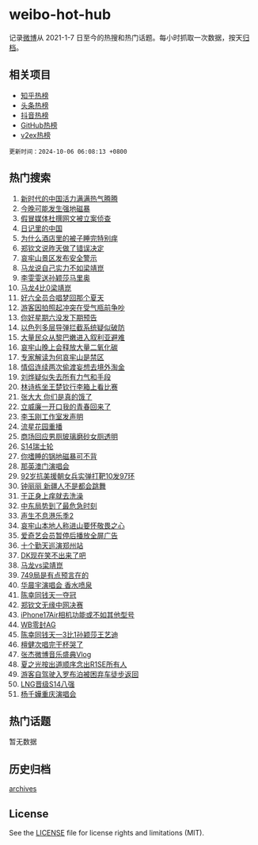 # weibo-hot-hub

记录[微博](https://www.weibo.com)从 2021-1-7 日至今的热搜和热门话题。每小时抓取一次数据，按天[归档](archives)。

## 相关项目

- [知乎热榜](https://github.com/lonnyzhang423/zhihu-hot-hub)
- [头条热榜](https://github.com/lonnyzhang423/toutiao-hot-hub)
- [抖音热榜](https://github.com/lonnyzhang423/douyin-hot-hub)
- [GitHub热榜](https://github.com/lonnyzhang423/github-hot-hub)
- [v2ex热榜](https://github.com/lonnyzhang423/v2ex-hot-hub)


`更新时间：2024-10-06 06:08:13 +0800`

## 热门搜索

1. [新时代的中国活力满满热气腾腾](https://m.weibo.cn/search?containerid=100103type%3D1%26t%3D10%26q%3D%23%E6%96%B0%E6%97%B6%E4%BB%A3%E7%9A%84%E4%B8%AD%E5%9B%BD%E6%B4%BB%E5%8A%9B%E6%BB%A1%E6%BB%A1%E7%83%AD%E6%B0%94%E8%85%BE%E8%85%BE%23&stream_entry_id=51&isnewpage=1&extparam=seat%3D1%26cate%3D10103%26q%3D%2523%25E6%2596%25B0%25E6%2597%25B6%25E4%25BB%25A3%25E7%259A%2584%25E4%25B8%25AD%25E5%259B%25BD%25E6%25B4%25BB%25E5%258A%259B%25E6%25BB%25A1%25E6%25BB%25A1%25E7%2583%25AD%25E6%25B0%2594%25E8%2585%25BE%25E8%2585%25BE%2523%26pos%3D0%26filter_type%3Drealtimehot%26stream_entry_id%3D51%26c_type%3D51%26dgr%3D0%26display_time%3D1728166092%26pre_seqid%3D172816609267201172801121)
1. [今晚可能发生强地磁暴](https://m.weibo.cn/search?containerid=100103type%3D1%26t%3D10%26q%3D%23%E4%BB%8A%E6%99%9A%E5%8F%AF%E8%83%BD%E5%8F%91%E7%94%9F%E5%BC%BA%E5%9C%B0%E7%A3%81%E6%9A%B4%23&stream_entry_id=31&isnewpage=1&extparam=seat%3D1%26cate%3D5001%26q%3D%2523%25E4%25BB%258A%25E6%2599%259A%25E5%258F%25AF%25E8%2583%25BD%25E5%258F%2591%25E7%2594%259F%25E5%25BC%25BA%25E5%259C%25B0%25E7%25A3%2581%25E6%259A%25B4%2523%26dgr%3D0%26stream_entry_id%3D31%26lcate%3D5001%26band_rank%3D1%26pos%3D0%26realpos%3D1%26flag%3D2%26c_type%3D31%26filter_type%3Drealtimehot%26display_time%3D1728166092%26pre_seqid%3D172816609267201172801121)
1. [假冒媒体杜撰网文被立案侦查](https://m.weibo.cn/search?containerid=100103type%3D1%26t%3D10%26q%3D%23%E5%81%87%E5%86%92%E5%AA%92%E4%BD%93%E6%9D%9C%E6%92%B0%E7%BD%91%E6%96%87%E8%A2%AB%E7%AB%8B%E6%A1%88%E4%BE%A6%E6%9F%A5%23&stream_entry_id=31&isnewpage=1&extparam=seat%3D1%26cate%3D5001%26q%3D%2523%25E5%2581%2587%25E5%2586%2592%25E5%25AA%2592%25E4%25BD%2593%25E6%259D%259C%25E6%2592%25B0%25E7%25BD%2591%25E6%2596%2587%25E8%25A2%25AB%25E7%25AB%258B%25E6%25A1%2588%25E4%25BE%25A6%25E6%259F%25A5%2523%26dgr%3D0%26stream_entry_id%3D31%26lcate%3D5001%26band_rank%3D2%26pos%3D1%26realpos%3D2%26flag%3D0%26c_type%3D31%26filter_type%3Drealtimehot%26display_time%3D1728166092%26pre_seqid%3D172816609267201172801121)
1. [日记里的中国](https://m.weibo.cn/search?containerid=100103type%3D1%26t%3D10%26q%3D%23%E6%97%A5%E8%AE%B0%E9%87%8C%E7%9A%84%E4%B8%AD%E5%9B%BD%23&stream_entry_id=31&isnewpage=1&extparam=seat%3D1%26cate%3D5001%26q%3D%2523%25E6%2597%25A5%25E8%25AE%25B0%25E9%2587%258C%25E7%259A%2584%25E4%25B8%25AD%25E5%259B%25BD%2523%26dgr%3D0%26stream_entry_id%3D31%26lcate%3D5001%26band_rank%3D3%26pos%3D2%26realpos%3D3%26flag%3D0%26c_type%3D31%26filter_type%3Drealtimehot%26display_time%3D1728166092%26pre_seqid%3D172816609267201172801121)
1. [为什么酒店里的被子睡完特别痒](https://m.weibo.cn/search?containerid=100103type%3D1%26t%3D10%26q%3D%23%E4%B8%BA%E4%BB%80%E4%B9%88%E9%85%92%E5%BA%97%E9%87%8C%E7%9A%84%E8%A2%AB%E5%AD%90%E7%9D%A1%E5%AE%8C%E7%89%B9%E5%88%AB%E7%97%92%23&stream_entry_id=31&isnewpage=1&extparam=seat%3D1%26cate%3D5001%26q%3D%2523%25E4%25B8%25BA%25E4%25BB%2580%25E4%25B9%2588%25E9%2585%2592%25E5%25BA%2597%25E9%2587%258C%25E7%259A%2584%25E8%25A2%25AB%25E5%25AD%2590%25E7%259D%25A1%25E5%25AE%258C%25E7%2589%25B9%25E5%2588%25AB%25E7%2597%2592%2523%26dgr%3D0%26stream_entry_id%3D31%26lcate%3D5001%26band_rank%3D4%26pos%3D3%26realpos%3D4%26flag%3D0%26c_type%3D31%26filter_type%3Drealtimehot%26display_time%3D1728166092%26pre_seqid%3D172816609267201172801121)
1. [郑钦文说昨天做了错误决定](https://m.weibo.cn/search?containerid=100103type%3D1%26t%3D10%26q%3D%23%E9%83%91%E9%92%A6%E6%96%87%E8%AF%B4%E6%98%A8%E5%A4%A9%E5%81%9A%E4%BA%86%E9%94%99%E8%AF%AF%E5%86%B3%E5%AE%9A%23&stream_entry_id=31&isnewpage=1&extparam=seat%3D1%26cate%3D5001%26q%3D%2523%25E9%2583%2591%25E9%2592%25A6%25E6%2596%2587%25E8%25AF%25B4%25E6%2598%25A8%25E5%25A4%25A9%25E5%2581%259A%25E4%25BA%2586%25E9%2594%2599%25E8%25AF%25AF%25E5%2586%25B3%25E5%25AE%259A%2523%26dgr%3D0%26stream_entry_id%3D31%26lcate%3D5001%26band_rank%3D5%26pos%3D4%26realpos%3D5%26flag%3D0%26c_type%3D31%26filter_type%3Drealtimehot%26display_time%3D1728166092%26pre_seqid%3D172816609267201172801121)
1. [哀牢山景区发布安全警示](https://m.weibo.cn/search?containerid=100103type%3D1%26t%3D10%26q%3D%23%E5%93%80%E7%89%A2%E5%B1%B1%E6%99%AF%E5%8C%BA%E5%8F%91%E5%B8%83%E5%AE%89%E5%85%A8%E8%AD%A6%E7%A4%BA%23&stream_entry_id=31&isnewpage=1&extparam=seat%3D1%26cate%3D5001%26q%3D%2523%25E5%2593%2580%25E7%2589%25A2%25E5%25B1%25B1%25E6%2599%25AF%25E5%258C%25BA%25E5%258F%2591%25E5%25B8%2583%25E5%25AE%2589%25E5%2585%25A8%25E8%25AD%25A6%25E7%25A4%25BA%2523%26dgr%3D0%26stream_entry_id%3D31%26lcate%3D5001%26band_rank%3D6%26pos%3D5%26realpos%3D6%26flag%3D0%26c_type%3D31%26filter_type%3Drealtimehot%26display_time%3D1728166092%26pre_seqid%3D172816609267201172801121)
1. [马龙说自己实力不如梁靖崑](https://m.weibo.cn/search?containerid=100103type%3D1%26t%3D10%26q%3D%23%E9%A9%AC%E9%BE%99%E8%AF%B4%E8%87%AA%E5%B7%B1%E5%AE%9E%E5%8A%9B%E4%B8%8D%E5%A6%82%E6%A2%81%E9%9D%96%E5%B4%91%23&stream_entry_id=31&isnewpage=1&extparam=seat%3D1%26cate%3D5001%26q%3D%2523%25E9%25A9%25AC%25E9%25BE%2599%25E8%25AF%25B4%25E8%2587%25AA%25E5%25B7%25B1%25E5%25AE%259E%25E5%258A%259B%25E4%25B8%258D%25E5%25A6%2582%25E6%25A2%2581%25E9%259D%2596%25E5%25B4%2591%2523%26dgr%3D0%26stream_entry_id%3D31%26lcate%3D5001%26band_rank%3D7%26pos%3D6%26realpos%3D7%26flag%3D0%26c_type%3D31%26filter_type%3Drealtimehot%26display_time%3D1728166092%26pre_seqid%3D172816609267201172801121)
1. [李雯雯送孙颖莎马里奥](https://m.weibo.cn/search?containerid=100103type%3D1%26t%3D10%26q%3D%E6%9D%8E%E9%9B%AF%E9%9B%AF%E9%80%81%E5%AD%99%E9%A2%96%E8%8E%8E%E9%A9%AC%E9%87%8C%E5%A5%A5&stream_entry_id=31&isnewpage=1&extparam=seat%3D1%26cate%3D5001%26q%3D%25E6%259D%258E%25E9%259B%25AF%25E9%259B%25AF%25E9%2580%2581%25E5%25AD%2599%25E9%25A2%2596%25E8%258E%258E%25E9%25A9%25AC%25E9%2587%258C%25E5%25A5%25A5%26dgr%3D0%26stream_entry_id%3D31%26lcate%3D5001%26band_rank%3D8%26pos%3D7%26realpos%3D8%26flag%3D0%26c_type%3D31%26filter_type%3Drealtimehot%26display_time%3D1728166092%26pre_seqid%3D172816609267201172801121)
1. [马龙4比0梁靖崑](https://m.weibo.cn/search?containerid=100103type%3D1%26t%3D10%26q%3D%23%E9%A9%AC%E9%BE%994%E6%AF%940%E6%A2%81%E9%9D%96%E5%B4%91%23&stream_entry_id=31&isnewpage=1&extparam=seat%3D1%26cate%3D5001%26q%3D%2523%25E9%25A9%25AC%25E9%25BE%25994%25E6%25AF%25940%25E6%25A2%2581%25E9%259D%2596%25E5%25B4%2591%2523%26dgr%3D0%26stream_entry_id%3D31%26lcate%3D5001%26band_rank%3D9%26pos%3D8%26realpos%3D9%26flag%3D0%26c_type%3D31%26filter_type%3Drealtimehot%26display_time%3D1728166092%26pre_seqid%3D172816609267201172801121)
1. [好六全员合唱梦回那个夏天](https://m.weibo.cn/search?containerid=100103type%3D1%26t%3D10%26q%3D%E5%A5%BD%E5%85%AD%E5%85%A8%E5%91%98%E5%90%88%E5%94%B1%E6%A2%A6%E5%9B%9E%E9%82%A3%E4%B8%AA%E5%A4%8F%E5%A4%A9&stream_entry_id=31&isnewpage=1&extparam=seat%3D1%26cate%3D5001%26q%3D%25E5%25A5%25BD%25E5%2585%25AD%25E5%2585%25A8%25E5%2591%2598%25E5%2590%2588%25E5%2594%25B1%25E6%25A2%25A6%25E5%259B%259E%25E9%2582%25A3%25E4%25B8%25AA%25E5%25A4%258F%25E5%25A4%25A9%26dgr%3D0%26stream_entry_id%3D31%26lcate%3D5001%26band_rank%3D10%26pos%3D9%26realpos%3D10%26flag%3D0%26c_type%3D31%26filter_type%3Drealtimehot%26display_time%3D1728166092%26pre_seqid%3D172816609267201172801121)
1. [游客因拍照起冲突在受气瓶前争吵](https://m.weibo.cn/search?containerid=100103type%3D1%26t%3D10%26q%3D%23%E6%B8%B8%E5%AE%A2%E5%9B%A0%E6%8B%8D%E7%85%A7%E8%B5%B7%E5%86%B2%E7%AA%81%E5%9C%A8%E5%8F%97%E6%B0%94%E7%93%B6%E5%89%8D%E4%BA%89%E5%90%B5%23&stream_entry_id=31&isnewpage=1&extparam=seat%3D1%26cate%3D5001%26q%3D%2523%25E6%25B8%25B8%25E5%25AE%25A2%25E5%259B%25A0%25E6%258B%258D%25E7%2585%25A7%25E8%25B5%25B7%25E5%2586%25B2%25E7%25AA%2581%25E5%259C%25A8%25E5%258F%2597%25E6%25B0%2594%25E7%2593%25B6%25E5%2589%258D%25E4%25BA%2589%25E5%2590%25B5%2523%26dgr%3D0%26stream_entry_id%3D31%26lcate%3D5001%26band_rank%3D11%26pos%3D10%26realpos%3D11%26flag%3D2%26c_type%3D31%26filter_type%3Drealtimehot%26display_time%3D1728166092%26pre_seqid%3D172816609267201172801121)
1. [你好星期六没发下期预告](https://m.weibo.cn/search?containerid=100103type%3D1%26t%3D10%26q%3D%23%E4%BD%A0%E5%A5%BD%E6%98%9F%E6%9C%9F%E5%85%AD%E6%B2%A1%E5%8F%91%E4%B8%8B%E6%9C%9F%E9%A2%84%E5%91%8A%23&stream_entry_id=31&isnewpage=1&extparam=seat%3D1%26cate%3D5001%26q%3D%2523%25E4%25BD%25A0%25E5%25A5%25BD%25E6%2598%259F%25E6%259C%259F%25E5%2585%25AD%25E6%25B2%25A1%25E5%258F%2591%25E4%25B8%258B%25E6%259C%259F%25E9%25A2%2584%25E5%2591%258A%2523%26dgr%3D0%26stream_entry_id%3D31%26lcate%3D5001%26band_rank%3D12%26pos%3D11%26realpos%3D12%26flag%3D2%26c_type%3D31%26filter_type%3Drealtimehot%26display_time%3D1728166092%26pre_seqid%3D172816609267201172801121)
1. [以色列多层导弹拦截系统疑似破防](https://m.weibo.cn/search?containerid=100103type%3D1%26t%3D10%26q%3D%23%E4%BB%A5%E8%89%B2%E5%88%97%E5%A4%9A%E5%B1%82%E5%AF%BC%E5%BC%B9%E6%8B%A6%E6%88%AA%E7%B3%BB%E7%BB%9F%E7%96%91%E4%BC%BC%E7%A0%B4%E9%98%B2%23&stream_entry_id=31&isnewpage=1&extparam=seat%3D1%26cate%3D5001%26q%3D%2523%25E4%25BB%25A5%25E8%2589%25B2%25E5%2588%2597%25E5%25A4%259A%25E5%25B1%2582%25E5%25AF%25BC%25E5%25BC%25B9%25E6%258B%25A6%25E6%2588%25AA%25E7%25B3%25BB%25E7%25BB%259F%25E7%2596%2591%25E4%25BC%25BC%25E7%25A0%25B4%25E9%2598%25B2%2523%26dgr%3D0%26stream_entry_id%3D31%26lcate%3D5001%26band_rank%3D13%26pos%3D12%26realpos%3D13%26flag%3D0%26c_type%3D31%26filter_type%3Drealtimehot%26display_time%3D1728166092%26pre_seqid%3D172816609267201172801121)
1. [大量民众从黎巴嫩进入叙利亚避难](https://m.weibo.cn/search?containerid=100103type%3D1%26t%3D10%26q%3D%23%E5%A4%A7%E9%87%8F%E6%B0%91%E4%BC%97%E4%BB%8E%E9%BB%8E%E5%B7%B4%E5%AB%A9%E8%BF%9B%E5%85%A5%E5%8F%99%E5%88%A9%E4%BA%9A%E9%81%BF%E9%9A%BE%23&stream_entry_id=31&isnewpage=1&extparam=seat%3D1%26cate%3D5001%26q%3D%2523%25E5%25A4%25A7%25E9%2587%258F%25E6%25B0%2591%25E4%25BC%2597%25E4%25BB%258E%25E9%25BB%258E%25E5%25B7%25B4%25E5%25AB%25A9%25E8%25BF%259B%25E5%2585%25A5%25E5%258F%2599%25E5%2588%25A9%25E4%25BA%259A%25E9%2581%25BF%25E9%259A%25BE%2523%26dgr%3D0%26stream_entry_id%3D31%26lcate%3D5001%26band_rank%3D14%26pos%3D13%26realpos%3D14%26flag%3D0%26c_type%3D31%26filter_type%3Drealtimehot%26display_time%3D1728166092%26pre_seqid%3D172816609267201172801121)
1. [哀牢山晚上会释放大量二氧化碳](https://m.weibo.cn/search?containerid=100103type%3D1%26t%3D10%26q%3D%23%E5%93%80%E7%89%A2%E5%B1%B1%E6%99%9A%E4%B8%8A%E4%BC%9A%E9%87%8A%E6%94%BE%E5%A4%A7%E9%87%8F%E4%BA%8C%E6%B0%A7%E5%8C%96%E7%A2%B3%23&stream_entry_id=31&isnewpage=1&extparam=seat%3D1%26cate%3D5001%26q%3D%2523%25E5%2593%2580%25E7%2589%25A2%25E5%25B1%25B1%25E6%2599%259A%25E4%25B8%258A%25E4%25BC%259A%25E9%2587%258A%25E6%2594%25BE%25E5%25A4%25A7%25E9%2587%258F%25E4%25BA%258C%25E6%25B0%25A7%25E5%258C%2596%25E7%25A2%25B3%2523%26dgr%3D0%26stream_entry_id%3D31%26lcate%3D5001%26band_rank%3D15%26pos%3D14%26realpos%3D15%26flag%3D0%26c_type%3D31%26filter_type%3Drealtimehot%26display_time%3D1728166092%26pre_seqid%3D172816609267201172801121)
1. [专家解读为何哀牢山是禁区](https://m.weibo.cn/search?containerid=100103type%3D1%26t%3D10%26q%3D%23%E4%B8%93%E5%AE%B6%E8%A7%A3%E8%AF%BB%E4%B8%BA%E4%BD%95%E5%93%80%E7%89%A2%E5%B1%B1%E6%98%AF%E7%A6%81%E5%8C%BA%23&stream_entry_id=31&isnewpage=1&extparam=seat%3D1%26cate%3D5001%26q%3D%2523%25E4%25B8%2593%25E5%25AE%25B6%25E8%25A7%25A3%25E8%25AF%25BB%25E4%25B8%25BA%25E4%25BD%2595%25E5%2593%2580%25E7%2589%25A2%25E5%25B1%25B1%25E6%2598%25AF%25E7%25A6%2581%25E5%258C%25BA%2523%26dgr%3D0%26stream_entry_id%3D31%26lcate%3D5001%26band_rank%3D16%26pos%3D15%26realpos%3D16%26flag%3D0%26c_type%3D31%26filter_type%3Drealtimehot%26display_time%3D1728166092%26pre_seqid%3D172816609267201172801121)
1. [情侣连续两次偷渡妄想去境外淘金](https://m.weibo.cn/search?containerid=100103type%3D1%26t%3D10%26q%3D%23%E6%83%85%E4%BE%A3%E8%BF%9E%E7%BB%AD%E4%B8%A4%E6%AC%A1%E5%81%B7%E6%B8%A1%E5%A6%84%E6%83%B3%E5%8E%BB%E5%A2%83%E5%A4%96%E6%B7%98%E9%87%91%23&stream_entry_id=31&isnewpage=1&extparam=seat%3D1%26cate%3D5001%26q%3D%2523%25E6%2583%2585%25E4%25BE%25A3%25E8%25BF%259E%25E7%25BB%25AD%25E4%25B8%25A4%25E6%25AC%25A1%25E5%2581%25B7%25E6%25B8%25A1%25E5%25A6%2584%25E6%2583%25B3%25E5%258E%25BB%25E5%25A2%2583%25E5%25A4%2596%25E6%25B7%2598%25E9%2587%2591%2523%26dgr%3D0%26stream_entry_id%3D31%26lcate%3D5001%26band_rank%3D17%26pos%3D16%26realpos%3D17%26flag%3D0%26c_type%3D31%26filter_type%3Drealtimehot%26display_time%3D1728166092%26pre_seqid%3D172816609267201172801121)
1. [刘烨疑似失去所有力气和手段](https://m.weibo.cn/search?containerid=100103type%3D1%26t%3D10%26q%3D%E5%88%98%E7%83%A8%E7%96%91%E4%BC%BC%E5%A4%B1%E5%8E%BB%E6%89%80%E6%9C%89%E5%8A%9B%E6%B0%94%E5%92%8C%E6%89%8B%E6%AE%B5&stream_entry_id=31&isnewpage=1&extparam=seat%3D1%26cate%3D5001%26q%3D%25E5%2588%2598%25E7%2583%25A8%25E7%2596%2591%25E4%25BC%25BC%25E5%25A4%25B1%25E5%258E%25BB%25E6%2589%2580%25E6%259C%2589%25E5%258A%259B%25E6%25B0%2594%25E5%2592%258C%25E6%2589%258B%25E6%25AE%25B5%26dgr%3D0%26stream_entry_id%3D31%26lcate%3D5001%26band_rank%3D18%26pos%3D17%26realpos%3D18%26flag%3D2%26c_type%3D31%26filter_type%3Drealtimehot%26display_time%3D1728166092%26pre_seqid%3D172816609267201172801121)
1. [林诗栋坐王楚钦行李箱上看比赛](https://m.weibo.cn/search?containerid=100103type%3D1%26t%3D10%26q%3D%23%E6%9E%97%E8%AF%97%E6%A0%8B%E5%9D%90%E7%8E%8B%E6%A5%9A%E9%92%A6%E8%A1%8C%E6%9D%8E%E7%AE%B1%E4%B8%8A%E7%9C%8B%E6%AF%94%E8%B5%9B%23&stream_entry_id=31&isnewpage=1&extparam=seat%3D1%26cate%3D5001%26q%3D%2523%25E6%259E%2597%25E8%25AF%2597%25E6%25A0%258B%25E5%259D%2590%25E7%258E%258B%25E6%25A5%259A%25E9%2592%25A6%25E8%25A1%258C%25E6%259D%258E%25E7%25AE%25B1%25E4%25B8%258A%25E7%259C%258B%25E6%25AF%2594%25E8%25B5%259B%2523%26dgr%3D0%26stream_entry_id%3D31%26lcate%3D5001%26band_rank%3D19%26pos%3D18%26realpos%3D19%26flag%3D0%26c_type%3D31%26filter_type%3Drealtimehot%26display_time%3D1728166092%26pre_seqid%3D172816609267201172801121)
1. [张大大 你们是真的饿了](https://m.weibo.cn/search?containerid=100103type%3D1%26t%3D10%26q%3D%E5%BC%A0%E5%A4%A7%E5%A4%A7+%E4%BD%A0%E4%BB%AC%E6%98%AF%E7%9C%9F%E7%9A%84%E9%A5%BF%E4%BA%86&stream_entry_id=31&isnewpage=1&extparam=seat%3D1%26cate%3D5001%26q%3D%25E5%25BC%25A0%25E5%25A4%25A7%25E5%25A4%25A7%2520%25E4%25BD%25A0%25E4%25BB%25AC%25E6%2598%25AF%25E7%259C%259F%25E7%259A%2584%25E9%25A5%25BF%25E4%25BA%2586%26dgr%3D0%26stream_entry_id%3D31%26lcate%3D5001%26band_rank%3D20%26pos%3D19%26realpos%3D20%26flag%3D2%26c_type%3D31%26filter_type%3Drealtimehot%26display_time%3D1728166092%26pre_seqid%3D172816609267201172801121)
1. [立威廉一开口我的青春回来了](https://m.weibo.cn/search?containerid=100103type%3D1%26t%3D10%26q%3D%E7%AB%8B%E5%A8%81%E5%BB%89%E4%B8%80%E5%BC%80%E5%8F%A3%E6%88%91%E7%9A%84%E9%9D%92%E6%98%A5%E5%9B%9E%E6%9D%A5%E4%BA%86&stream_entry_id=31&isnewpage=1&extparam=seat%3D1%26cate%3D5001%26q%3D%25E7%25AB%258B%25E5%25A8%2581%25E5%25BB%2589%25E4%25B8%2580%25E5%25BC%2580%25E5%258F%25A3%25E6%2588%2591%25E7%259A%2584%25E9%259D%2592%25E6%2598%25A5%25E5%259B%259E%25E6%259D%25A5%25E4%25BA%2586%26dgr%3D0%26stream_entry_id%3D31%26lcate%3D5001%26band_rank%3D21%26pos%3D20%26realpos%3D21%26flag%3D0%26c_type%3D31%26filter_type%3Drealtimehot%26display_time%3D1728166092%26pre_seqid%3D172816609267201172801121)
1. [李玉刚工作室发声明](https://m.weibo.cn/search?containerid=100103type%3D1%26t%3D10%26q%3D%23%E6%9D%8E%E7%8E%89%E5%88%9A%E5%B7%A5%E4%BD%9C%E5%AE%A4%E5%8F%91%E5%A3%B0%E6%98%8E%23&stream_entry_id=31&isnewpage=1&extparam=seat%3D1%26cate%3D5001%26q%3D%2523%25E6%259D%258E%25E7%258E%2589%25E5%2588%259A%25E5%25B7%25A5%25E4%25BD%259C%25E5%25AE%25A4%25E5%258F%2591%25E5%25A3%25B0%25E6%2598%258E%2523%26dgr%3D0%26stream_entry_id%3D31%26lcate%3D5001%26band_rank%3D22%26pos%3D21%26realpos%3D22%26flag%3D0%26c_type%3D31%26filter_type%3Drealtimehot%26display_time%3D1728166092%26pre_seqid%3D172816609267201172801121)
1. [流星花园重播](https://m.weibo.cn/search?containerid=100103type%3D1%26t%3D10%26q%3D%E6%B5%81%E6%98%9F%E8%8A%B1%E5%9B%AD%E9%87%8D%E6%92%AD&stream_entry_id=31&isnewpage=1&extparam=seat%3D1%26cate%3D5001%26q%3D%25E6%25B5%2581%25E6%2598%259F%25E8%258A%25B1%25E5%259B%25AD%25E9%2587%258D%25E6%2592%25AD%26dgr%3D0%26stream_entry_id%3D31%26lcate%3D5001%26band_rank%3D23%26pos%3D22%26realpos%3D23%26flag%3D0%26c_type%3D31%26filter_type%3Drealtimehot%26display_time%3D1728166092%26pre_seqid%3D172816609267201172801121)
1. [商场回应男厕玻璃磨砂女厕透明](https://m.weibo.cn/search?containerid=100103type%3D1%26t%3D10%26q%3D%23%E5%95%86%E5%9C%BA%E5%9B%9E%E5%BA%94%E7%94%B7%E5%8E%95%E7%8E%BB%E7%92%83%E7%A3%A8%E7%A0%82%E5%A5%B3%E5%8E%95%E9%80%8F%E6%98%8E%23&stream_entry_id=31&isnewpage=1&extparam=seat%3D1%26cate%3D5001%26q%3D%2523%25E5%2595%2586%25E5%259C%25BA%25E5%259B%259E%25E5%25BA%2594%25E7%2594%25B7%25E5%258E%2595%25E7%258E%25BB%25E7%2592%2583%25E7%25A3%25A8%25E7%25A0%2582%25E5%25A5%25B3%25E5%258E%2595%25E9%2580%258F%25E6%2598%258E%2523%26dgr%3D0%26stream_entry_id%3D31%26lcate%3D5001%26band_rank%3D24%26pos%3D23%26realpos%3D24%26flag%3D0%26c_type%3D31%26filter_type%3Drealtimehot%26display_time%3D1728166092%26pre_seqid%3D172816609267201172801121)
1. [S14瑞士轮](https://m.weibo.cn/search?containerid=100103type%3D1%26t%3D10%26q%3DS14%E7%91%9E%E5%A3%AB%E8%BD%AE&stream_entry_id=31&isnewpage=1&extparam=seat%3D1%26cate%3D5001%26q%3DS14%25E7%2591%259E%25E5%25A3%25AB%25E8%25BD%25AE%26dgr%3D0%26stream_entry_id%3D31%26lcate%3D5001%26band_rank%3D25%26pos%3D24%26realpos%3D25%26flag%3D0%26c_type%3D31%26filter_type%3Drealtimehot%26display_time%3D1728166092%26pre_seqid%3D172816609267201172801121)
1. [你嗜睡的锅地磁暴可不背](https://m.weibo.cn/search?containerid=100103type%3D1%26t%3D10%26q%3D%23%E4%BD%A0%E5%97%9C%E7%9D%A1%E7%9A%84%E9%94%85%E5%9C%B0%E7%A3%81%E6%9A%B4%E5%8F%AF%E4%B8%8D%E8%83%8C%23&stream_entry_id=31&isnewpage=1&extparam=seat%3D1%26cate%3D5001%26q%3D%2523%25E4%25BD%25A0%25E5%2597%259C%25E7%259D%25A1%25E7%259A%2584%25E9%2594%2585%25E5%259C%25B0%25E7%25A3%2581%25E6%259A%25B4%25E5%258F%25AF%25E4%25B8%258D%25E8%2583%258C%2523%26dgr%3D0%26stream_entry_id%3D31%26lcate%3D5001%26band_rank%3D26%26pos%3D25%26realpos%3D26%26flag%3D0%26c_type%3D31%26filter_type%3Drealtimehot%26display_time%3D1728166092%26pre_seqid%3D172816609267201172801121)
1. [那英澳门演唱会](https://m.weibo.cn/search?containerid=100103type%3D1%26t%3D10%26q%3D%E9%82%A3%E8%8B%B1%E6%BE%B3%E9%97%A8%E6%BC%94%E5%94%B1%E4%BC%9A&stream_entry_id=31&isnewpage=1&extparam=seat%3D1%26cate%3D5001%26q%3D%25E9%2582%25A3%25E8%258B%25B1%25E6%25BE%25B3%25E9%2597%25A8%25E6%25BC%2594%25E5%2594%25B1%25E4%25BC%259A%26dgr%3D0%26stream_entry_id%3D31%26lcate%3D5001%26band_rank%3D27%26pos%3D26%26realpos%3D27%26flag%3D0%26c_type%3D31%26filter_type%3Drealtimehot%26display_time%3D1728166092%26pre_seqid%3D172816609267201172801121)
1. [92岁抗美援朝女兵实弹打靶10发97环](https://m.weibo.cn/search?containerid=100103type%3D1%26t%3D10%26q%3D%2392%E5%B2%81%E6%8A%97%E7%BE%8E%E6%8F%B4%E6%9C%9D%E5%A5%B3%E5%85%B5%E5%AE%9E%E5%BC%B9%E6%89%93%E9%9D%B610%E5%8F%9197%E7%8E%AF%23&stream_entry_id=31&isnewpage=1&extparam=seat%3D1%26cate%3D5001%26q%3D%252392%25E5%25B2%2581%25E6%258A%2597%25E7%25BE%258E%25E6%258F%25B4%25E6%259C%259D%25E5%25A5%25B3%25E5%2585%25B5%25E5%25AE%259E%25E5%25BC%25B9%25E6%2589%2593%25E9%259D%25B610%25E5%258F%259197%25E7%258E%25AF%2523%26dgr%3D0%26stream_entry_id%3D31%26lcate%3D5001%26band_rank%3D28%26pos%3D27%26realpos%3D28%26flag%3D0%26c_type%3D31%26filter_type%3Drealtimehot%26display_time%3D1728166092%26pre_seqid%3D172816609267201172801121)
1. [钟丽丽 新疆人不是都会跳舞](https://m.weibo.cn/search?containerid=100103type%3D1%26t%3D10%26q%3D%E9%92%9F%E4%B8%BD%E4%B8%BD+%E6%96%B0%E7%96%86%E4%BA%BA%E4%B8%8D%E6%98%AF%E9%83%BD%E4%BC%9A%E8%B7%B3%E8%88%9E&stream_entry_id=31&isnewpage=1&extparam=seat%3D1%26cate%3D5001%26q%3D%25E9%2592%259F%25E4%25B8%25BD%25E4%25B8%25BD%2520%25E6%2596%25B0%25E7%2596%2586%25E4%25BA%25BA%25E4%25B8%258D%25E6%2598%25AF%25E9%2583%25BD%25E4%25BC%259A%25E8%25B7%25B3%25E8%2588%259E%26dgr%3D0%26stream_entry_id%3D31%26lcate%3D5001%26band_rank%3D29%26pos%3D28%26realpos%3D29%26flag%3D0%26c_type%3D31%26filter_type%3Drealtimehot%26display_time%3D1728166092%26pre_seqid%3D172816609267201172801121)
1. [于正身上痒就去洗澡](https://m.weibo.cn/search?containerid=100103type%3D1%26t%3D10%26q%3D%E4%BA%8E%E6%AD%A3%E8%BA%AB%E4%B8%8A%E7%97%92%E5%B0%B1%E5%8E%BB%E6%B4%97%E6%BE%A1&stream_entry_id=31&isnewpage=1&extparam=seat%3D1%26cate%3D5001%26q%3D%25E4%25BA%258E%25E6%25AD%25A3%25E8%25BA%25AB%25E4%25B8%258A%25E7%2597%2592%25E5%25B0%25B1%25E5%258E%25BB%25E6%25B4%2597%25E6%25BE%25A1%26dgr%3D0%26stream_entry_id%3D31%26lcate%3D5001%26band_rank%3D30%26pos%3D29%26realpos%3D30%26flag%3D0%26c_type%3D31%26filter_type%3Drealtimehot%26display_time%3D1728166092%26pre_seqid%3D172816609267201172801121)
1. [中东局势到了最危急时刻](https://m.weibo.cn/search?containerid=100103type%3D1%26t%3D10%26q%3D%23%E4%B8%AD%E4%B8%9C%E5%B1%80%E5%8A%BF%E5%88%B0%E4%BA%86%E6%9C%80%E5%8D%B1%E6%80%A5%E6%97%B6%E5%88%BB%23&stream_entry_id=31&isnewpage=1&extparam=seat%3D1%26cate%3D5001%26q%3D%2523%25E4%25B8%25AD%25E4%25B8%259C%25E5%25B1%2580%25E5%258A%25BF%25E5%2588%25B0%25E4%25BA%2586%25E6%259C%2580%25E5%258D%25B1%25E6%2580%25A5%25E6%2597%25B6%25E5%2588%25BB%2523%26dgr%3D0%26stream_entry_id%3D31%26lcate%3D5001%26band_rank%3D31%26pos%3D30%26realpos%3D31%26flag%3D0%26c_type%3D31%26filter_type%3Drealtimehot%26display_time%3D1728166092%26pre_seqid%3D172816609267201172801121)
1. [声生不息港乐季2](https://m.weibo.cn/search?containerid=100103type%3D1%26t%3D10%26q%3D%23%E5%A3%B0%E7%94%9F%E4%B8%8D%E6%81%AF%E6%B8%AF%E4%B9%90%E5%AD%A32%23&stream_entry_id=31&isnewpage=1&extparam=seat%3D1%26cate%3D5001%26q%3D%2523%25E5%25A3%25B0%25E7%2594%259F%25E4%25B8%258D%25E6%2581%25AF%25E6%25B8%25AF%25E4%25B9%2590%25E5%25AD%25A32%2523%26dgr%3D0%26stream_entry_id%3D31%26lcate%3D5001%26band_rank%3D32%26pos%3D31%26realpos%3D32%26flag%3D0%26c_type%3D31%26filter_type%3Drealtimehot%26display_time%3D1728166092%26pre_seqid%3D172816609267201172801121)
1. [哀牢山本地人称进山要怀敬畏之心](https://m.weibo.cn/search?containerid=100103type%3D1%26t%3D10%26q%3D%23%E5%93%80%E7%89%A2%E5%B1%B1%E6%9C%AC%E5%9C%B0%E4%BA%BA%E7%A7%B0%E8%BF%9B%E5%B1%B1%E8%A6%81%E6%80%80%E6%95%AC%E7%95%8F%E4%B9%8B%E5%BF%83%23&stream_entry_id=31&isnewpage=1&extparam=seat%3D1%26cate%3D5001%26q%3D%2523%25E5%2593%2580%25E7%2589%25A2%25E5%25B1%25B1%25E6%259C%25AC%25E5%259C%25B0%25E4%25BA%25BA%25E7%25A7%25B0%25E8%25BF%259B%25E5%25B1%25B1%25E8%25A6%2581%25E6%2580%2580%25E6%2595%25AC%25E7%2595%258F%25E4%25B9%258B%25E5%25BF%2583%2523%26dgr%3D0%26stream_entry_id%3D31%26lcate%3D5001%26band_rank%3D33%26pos%3D32%26realpos%3D33%26flag%3D0%26c_type%3D31%26filter_type%3Drealtimehot%26display_time%3D1728166092%26pre_seqid%3D172816609267201172801121)
1. [爱奇艺会员暂停后播放全屏广告](https://m.weibo.cn/search?containerid=100103type%3D1%26t%3D10%26q%3D%23%E7%88%B1%E5%A5%87%E8%89%BA%E4%BC%9A%E5%91%98%E6%9A%82%E5%81%9C%E5%90%8E%E6%92%AD%E6%94%BE%E5%85%A8%E5%B1%8F%E5%B9%BF%E5%91%8A%23&stream_entry_id=31&isnewpage=1&extparam=seat%3D1%26cate%3D5001%26q%3D%2523%25E7%2588%25B1%25E5%25A5%2587%25E8%2589%25BA%25E4%25BC%259A%25E5%2591%2598%25E6%259A%2582%25E5%2581%259C%25E5%2590%258E%25E6%2592%25AD%25E6%2594%25BE%25E5%2585%25A8%25E5%25B1%258F%25E5%25B9%25BF%25E5%2591%258A%2523%26dgr%3D0%26stream_entry_id%3D31%26lcate%3D5001%26band_rank%3D34%26pos%3D33%26realpos%3D34%26flag%3D0%26c_type%3D31%26filter_type%3Drealtimehot%26display_time%3D1728166092%26pre_seqid%3D172816609267201172801121)
1. [十个勤天巡演郑州站](https://m.weibo.cn/search?containerid=100103type%3D1%26t%3D10%26q%3D%E5%8D%81%E4%B8%AA%E5%8B%A4%E5%A4%A9%E5%B7%A1%E6%BC%94%E9%83%91%E5%B7%9E%E7%AB%99&stream_entry_id=31&isnewpage=1&extparam=seat%3D1%26cate%3D5001%26q%3D%25E5%258D%2581%25E4%25B8%25AA%25E5%258B%25A4%25E5%25A4%25A9%25E5%25B7%25A1%25E6%25BC%2594%25E9%2583%2591%25E5%25B7%259E%25E7%25AB%2599%26dgr%3D0%26stream_entry_id%3D31%26lcate%3D5001%26band_rank%3D35%26pos%3D34%26realpos%3D35%26flag%3D0%26c_type%3D31%26filter_type%3Drealtimehot%26display_time%3D1728166092%26pre_seqid%3D172816609267201172801121)
1. [DK现在笑不出来了吧](https://m.weibo.cn/search?containerid=100103type%3D1%26t%3D10%26q%3D%23DK%E7%8E%B0%E5%9C%A8%E7%AC%91%E4%B8%8D%E5%87%BA%E6%9D%A5%E4%BA%86%E5%90%A7%23&stream_entry_id=31&isnewpage=1&extparam=seat%3D1%26cate%3D5001%26q%3D%2523DK%25E7%258E%25B0%25E5%259C%25A8%25E7%25AC%2591%25E4%25B8%258D%25E5%2587%25BA%25E6%259D%25A5%25E4%25BA%2586%25E5%2590%25A7%2523%26dgr%3D0%26stream_entry_id%3D31%26lcate%3D5001%26band_rank%3D36%26pos%3D35%26realpos%3D36%26flag%3D0%26c_type%3D31%26filter_type%3Drealtimehot%26display_time%3D1728166092%26pre_seqid%3D172816609267201172801121)
1. [马龙vs梁靖崑](https://m.weibo.cn/search?containerid=100103type%3D1%26t%3D10%26q%3D%E9%A9%AC%E9%BE%99vs%E6%A2%81%E9%9D%96%E5%B4%91&stream_entry_id=31&isnewpage=1&extparam=seat%3D1%26cate%3D5001%26q%3D%25E9%25A9%25AC%25E9%25BE%2599vs%25E6%25A2%2581%25E9%259D%2596%25E5%25B4%2591%26dgr%3D0%26stream_entry_id%3D31%26lcate%3D5001%26band_rank%3D37%26pos%3D36%26realpos%3D37%26flag%3D0%26c_type%3D31%26filter_type%3Drealtimehot%26display_time%3D1728166092%26pre_seqid%3D172816609267201172801121)
1. [749局是有点预言在的](https://m.weibo.cn/search?containerid=100103type%3D1%26t%3D10%26q%3D749%E5%B1%80%E6%98%AF%E6%9C%89%E7%82%B9%E9%A2%84%E8%A8%80%E5%9C%A8%E7%9A%84&stream_entry_id=31&isnewpage=1&extparam=seat%3D1%26cate%3D5001%26q%3D749%25E5%25B1%2580%25E6%2598%25AF%25E6%259C%2589%25E7%2582%25B9%25E9%25A2%2584%25E8%25A8%2580%25E5%259C%25A8%25E7%259A%2584%26dgr%3D0%26stream_entry_id%3D31%26lcate%3D5001%26band_rank%3D38%26pos%3D37%26realpos%3D38%26flag%3D0%26c_type%3D31%26filter_type%3Drealtimehot%26display_time%3D1728166092%26pre_seqid%3D172816609267201172801121)
1. [华晨宇演唱会 香水喷泉](https://m.weibo.cn/search?containerid=100103type%3D1%26t%3D10%26q%3D%E5%8D%8E%E6%99%A8%E5%AE%87%E6%BC%94%E5%94%B1%E4%BC%9A+%E9%A6%99%E6%B0%B4%E5%96%B7%E6%B3%89&stream_entry_id=31&isnewpage=1&extparam=seat%3D1%26cate%3D5001%26q%3D%25E5%258D%258E%25E6%2599%25A8%25E5%25AE%2587%25E6%25BC%2594%25E5%2594%25B1%25E4%25BC%259A%2520%25E9%25A6%2599%25E6%25B0%25B4%25E5%2596%25B7%25E6%25B3%2589%26dgr%3D0%26stream_entry_id%3D31%26lcate%3D5001%26band_rank%3D39%26pos%3D38%26realpos%3D39%26flag%3D0%26c_type%3D31%26filter_type%3Drealtimehot%26display_time%3D1728166092%26pre_seqid%3D172816609267201172801121)
1. [陈幸同钱天一夺冠](https://m.weibo.cn/search?containerid=100103type%3D1%26t%3D10%26q%3D%23%E9%99%88%E5%B9%B8%E5%90%8C%E9%92%B1%E5%A4%A9%E4%B8%80%E5%A4%BA%E5%86%A0%23&stream_entry_id=31&isnewpage=1&extparam=seat%3D1%26cate%3D5001%26q%3D%2523%25E9%2599%2588%25E5%25B9%25B8%25E5%2590%258C%25E9%2592%25B1%25E5%25A4%25A9%25E4%25B8%2580%25E5%25A4%25BA%25E5%2586%25A0%2523%26dgr%3D0%26stream_entry_id%3D31%26lcate%3D5001%26band_rank%3D40%26pos%3D39%26realpos%3D40%26flag%3D0%26c_type%3D31%26filter_type%3Drealtimehot%26display_time%3D1728166092%26pre_seqid%3D172816609267201172801121)
1. [郑钦文无缘中网决赛](https://m.weibo.cn/search?containerid=100103type%3D1%26t%3D10%26q%3D%23%E9%83%91%E9%92%A6%E6%96%87%E6%97%A0%E7%BC%98%E4%B8%AD%E7%BD%91%E5%86%B3%E8%B5%9B%23&stream_entry_id=31&isnewpage=1&extparam=seat%3D1%26cate%3D5001%26q%3D%2523%25E9%2583%2591%25E9%2592%25A6%25E6%2596%2587%25E6%2597%25A0%25E7%25BC%2598%25E4%25B8%25AD%25E7%25BD%2591%25E5%2586%25B3%25E8%25B5%259B%2523%26dgr%3D0%26stream_entry_id%3D31%26lcate%3D5001%26band_rank%3D41%26pos%3D40%26realpos%3D41%26flag%3D0%26c_type%3D31%26filter_type%3Drealtimehot%26display_time%3D1728166092%26pre_seqid%3D172816609267201172801121)
1. [iPhone17Air相机功能或不如其他型号](https://m.weibo.cn/search?containerid=100103type%3D1%26t%3D10%26q%3D%23iPhone17Air%E7%9B%B8%E6%9C%BA%E5%8A%9F%E8%83%BD%E6%88%96%E4%B8%8D%E5%A6%82%E5%85%B6%E4%BB%96%E5%9E%8B%E5%8F%B7%23&stream_entry_id=31&isnewpage=1&extparam=seat%3D1%26cate%3D5001%26q%3D%2523iPhone17Air%25E7%259B%25B8%25E6%259C%25BA%25E5%258A%259F%25E8%2583%25BD%25E6%2588%2596%25E4%25B8%258D%25E5%25A6%2582%25E5%2585%25B6%25E4%25BB%2596%25E5%259E%258B%25E5%258F%25B7%2523%26dgr%3D0%26stream_entry_id%3D31%26lcate%3D5001%26band_rank%3D42%26pos%3D41%26realpos%3D42%26flag%3D0%26c_type%3D31%26filter_type%3Drealtimehot%26display_time%3D1728166092%26pre_seqid%3D172816609267201172801121)
1. [WB零封AG](https://m.weibo.cn/search?containerid=100103type%3D1%26t%3D10%26q%3D%23WB%E9%9B%B6%E5%B0%81AG%23&stream_entry_id=31&isnewpage=1&extparam=seat%3D1%26cate%3D5001%26q%3D%2523WB%25E9%259B%25B6%25E5%25B0%2581AG%2523%26dgr%3D0%26stream_entry_id%3D31%26lcate%3D5001%26band_rank%3D43%26pos%3D42%26realpos%3D43%26flag%3D0%26c_type%3D31%26filter_type%3Drealtimehot%26display_time%3D1728166092%26pre_seqid%3D172816609267201172801121)
1. [陈幸同钱天一3比1孙颖莎王艺迪](https://m.weibo.cn/search?containerid=100103type%3D1%26t%3D10%26q%3D%23%E9%99%88%E5%B9%B8%E5%90%8C%E9%92%B1%E5%A4%A9%E4%B8%803%E6%AF%941%E5%AD%99%E9%A2%96%E8%8E%8E%E7%8E%8B%E8%89%BA%E8%BF%AA%23&stream_entry_id=31&isnewpage=1&extparam=seat%3D1%26cate%3D5001%26q%3D%2523%25E9%2599%2588%25E5%25B9%25B8%25E5%2590%258C%25E9%2592%25B1%25E5%25A4%25A9%25E4%25B8%25803%25E6%25AF%25941%25E5%25AD%2599%25E9%25A2%2596%25E8%258E%258E%25E7%258E%258B%25E8%2589%25BA%25E8%25BF%25AA%2523%26dgr%3D0%26stream_entry_id%3D31%26lcate%3D5001%26band_rank%3D44%26pos%3D43%26realpos%3D44%26flag%3D0%26c_type%3D31%26filter_type%3Drealtimehot%26display_time%3D1728166092%26pre_seqid%3D172816609267201172801121)
1. [檀健次唱完干杯哭了](https://m.weibo.cn/search?containerid=100103type%3D1%26t%3D10%26q%3D%23%E6%AA%80%E5%81%A5%E6%AC%A1%E5%94%B1%E5%AE%8C%E5%B9%B2%E6%9D%AF%E5%93%AD%E4%BA%86%23&stream_entry_id=31&isnewpage=1&extparam=seat%3D1%26cate%3D5001%26q%3D%2523%25E6%25AA%2580%25E5%2581%25A5%25E6%25AC%25A1%25E5%2594%25B1%25E5%25AE%258C%25E5%25B9%25B2%25E6%259D%25AF%25E5%2593%25AD%25E4%25BA%2586%2523%26dgr%3D0%26stream_entry_id%3D31%26lcate%3D5001%26band_rank%3D45%26pos%3D44%26realpos%3D45%26flag%3D0%26c_type%3D31%26filter_type%3Drealtimehot%26display_time%3D1728166092%26pre_seqid%3D172816609267201172801121)
1. [张杰微博音乐盛典Vlog](https://m.weibo.cn/search?containerid=100103type%3D1%26t%3D10%26q%3D%E5%BC%A0%E6%9D%B0%E5%BE%AE%E5%8D%9A%E9%9F%B3%E4%B9%90%E7%9B%9B%E5%85%B8Vlog&stream_entry_id=31&isnewpage=1&extparam=seat%3D1%26cate%3D5001%26q%3D%25E5%25BC%25A0%25E6%259D%25B0%25E5%25BE%25AE%25E5%258D%259A%25E9%259F%25B3%25E4%25B9%2590%25E7%259B%259B%25E5%2585%25B8Vlog%26dgr%3D0%26stream_entry_id%3D31%26lcate%3D5001%26band_rank%3D46%26pos%3D45%26realpos%3D46%26flag%3D0%26c_type%3D31%26filter_type%3Drealtimehot%26display_time%3D1728166092%26pre_seqid%3D172816609267201172801121)
1. [夏之光按出道顺序念出R1SE所有人](https://m.weibo.cn/search?containerid=100103type%3D1%26t%3D10%26q%3D%E5%A4%8F%E4%B9%8B%E5%85%89%E6%8C%89%E5%87%BA%E9%81%93%E9%A1%BA%E5%BA%8F%E5%BF%B5%E5%87%BAR1SE%E6%89%80%E6%9C%89%E4%BA%BA&stream_entry_id=31&isnewpage=1&extparam=seat%3D1%26cate%3D5001%26q%3D%25E5%25A4%258F%25E4%25B9%258B%25E5%2585%2589%25E6%258C%2589%25E5%2587%25BA%25E9%2581%2593%25E9%25A1%25BA%25E5%25BA%258F%25E5%25BF%25B5%25E5%2587%25BAR1SE%25E6%2589%2580%25E6%259C%2589%25E4%25BA%25BA%26dgr%3D0%26stream_entry_id%3D31%26lcate%3D5001%26band_rank%3D47%26pos%3D46%26realpos%3D47%26flag%3D0%26c_type%3D31%26filter_type%3Drealtimehot%26display_time%3D1728166092%26pre_seqid%3D172816609267201172801121)
1. [游客自驾驶入罗布泊被困弃车徒步返回](https://m.weibo.cn/search?containerid=100103type%3D1%26t%3D10%26q%3D%23%E6%B8%B8%E5%AE%A2%E8%87%AA%E9%A9%BE%E9%A9%B6%E5%85%A5%E7%BD%97%E5%B8%83%E6%B3%8A%E8%A2%AB%E5%9B%B0%E5%BC%83%E8%BD%A6%E5%BE%92%E6%AD%A5%E8%BF%94%E5%9B%9E%23&stream_entry_id=31&isnewpage=1&extparam=seat%3D1%26cate%3D5001%26q%3D%2523%25E6%25B8%25B8%25E5%25AE%25A2%25E8%2587%25AA%25E9%25A9%25BE%25E9%25A9%25B6%25E5%2585%25A5%25E7%25BD%2597%25E5%25B8%2583%25E6%25B3%258A%25E8%25A2%25AB%25E5%259B%25B0%25E5%25BC%2583%25E8%25BD%25A6%25E5%25BE%2592%25E6%25AD%25A5%25E8%25BF%2594%25E5%259B%259E%2523%26dgr%3D0%26stream_entry_id%3D31%26lcate%3D5001%26band_rank%3D48%26pos%3D47%26realpos%3D48%26flag%3D1%26c_type%3D31%26filter_type%3Drealtimehot%26display_time%3D1728166092%26pre_seqid%3D172816609267201172801121)
1. [LNG晋级S14八强](https://m.weibo.cn/search?containerid=100103type%3D1%26t%3D10%26q%3D%23LNG%E6%99%8B%E7%BA%A7S14%E5%85%AB%E5%BC%BA%23&stream_entry_id=31&isnewpage=1&extparam=seat%3D1%26cate%3D5001%26q%3D%2523LNG%25E6%2599%258B%25E7%25BA%25A7S14%25E5%2585%25AB%25E5%25BC%25BA%2523%26dgr%3D0%26stream_entry_id%3D31%26lcate%3D5001%26band_rank%3D49%26pos%3D48%26realpos%3D49%26flag%3D0%26c_type%3D31%26filter_type%3Drealtimehot%26display_time%3D1728166092%26pre_seqid%3D172816609267201172801121)
1. [杨千嬅重庆演唱会](https://m.weibo.cn/search?containerid=100103type%3D1%26t%3D10%26q%3D%E6%9D%A8%E5%8D%83%E5%AC%85%E9%87%8D%E5%BA%86%E6%BC%94%E5%94%B1%E4%BC%9A&stream_entry_id=31&isnewpage=1&extparam=seat%3D1%26cate%3D5001%26q%3D%25E6%259D%25A8%25E5%258D%2583%25E5%25AC%2585%25E9%2587%258D%25E5%25BA%2586%25E6%25BC%2594%25E5%2594%25B1%25E4%25BC%259A%26dgr%3D0%26stream_entry_id%3D31%26lcate%3D5001%26band_rank%3D50%26pos%3D49%26realpos%3D50%26flag%3D0%26c_type%3D31%26filter_type%3Drealtimehot%26display_time%3D1728166092%26pre_seqid%3D172816609267201172801121)

## 热门话题

暂无数据

## 历史归档

[archives](archives)

## License

See the [LICENSE](LICENSE) file for license rights and limitations (MIT).
